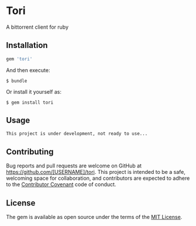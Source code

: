# Tori
A  bittorrent client for ruby

## Installation

```ruby
gem 'tori'
```

And then execute:

    $ bundle

Or install it yourself as:

    $ gem install tori

## Usage
    This project is under development, not ready to use...



## Contributing

Bug reports and pull requests are welcome on GitHub at https://github.com/[USERNAME]/tori. This project is intended to be a safe, welcoming space for collaboration, and contributors are expected to adhere to the [Contributor Covenant](contributor-covenant.org) code of conduct.


## License

The gem is available as open source under the terms of the [MIT License](http://opensource.org/licenses/MIT).
